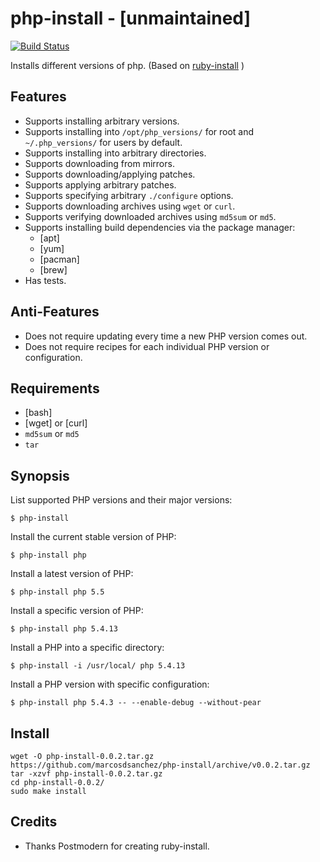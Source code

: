# php-install - [unmaintained]

[![Build Status](https://travis-ci.org/marcosdsanchez/php-install.png?branch=master)](https://travis-ci.org/marcosdsanchez/php-install)

Installs different versions of php. (Based on [ruby-install](http://github.com/postmodern/ruby-install) )

## Features

* Supports installing arbitrary versions.
* Supports installing into `/opt/php_versions/` for root and `~/.php_versions/` for users
  by default.
* Supports installing into arbitrary directories.
* Supports downloading from mirrors.
* Supports downloading/applying patches.
* Supports applying arbitrary patches.
* Supports specifying arbitrary `./configure` options.
* Supports downloading archives using `wget` or `curl`.
* Supports verifying downloaded archives using `md5sum` or `md5`.
* Supports installing build dependencies via the package manager:
  * [apt]
  * [yum]
  * [pacman]
  * [brew]
* Has tests.

## Anti-Features

* Does not require updating every time a new PHP version comes out.
* Does not require recipes for each individual PHP version or configuration.

## Requirements

* [bash]
* [wget] or [curl]
* `md5sum` or `md5`
* `tar`

## Synopsis

List supported PHP versions and their major versions:

    $ php-install

Install the current stable version of PHP:

    $ php-install php

Install a latest version of PHP:

    $ php-install php 5.5

Install a specific version of PHP:

    $ php-install php 5.4.13

Install a PHP into a specific directory:

    $ php-install -i /usr/local/ php 5.4.13

Install a PHP version with specific configuration:

    $ php-install php 5.4.3 -- --enable-debug --without-pear

## Install

    wget -O php-install-0.0.2.tar.gz https://github.com/marcosdsanchez/php-install/archive/v0.0.2.tar.gz
    tar -xzvf php-install-0.0.2.tar.gz
    cd php-install-0.0.2/
    sudo make install

## Credits

* Thanks Postmodern for creating ruby-install.
